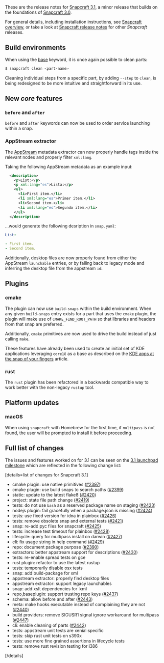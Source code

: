 These are the release notes for [Snapcraft 3.1](https://github.com/snapcore/snapcraft/releases/tag/3.1), a minor release that builds on the foundations of [Snapcraft 3.0](/t/release-notes-snapcraft-3-0/10704).

For general details, including installation instructions, see [Snapcraft overview](/t/snapcraft-overview/8940), or take a look at [Snapcraft release notes](/t/snapcraft-release-notes/10721) for other *Snapcraft* releases.

## Build environments

When using the [base](/t/snapcraft-overview/8940#base-snap) keyword, it is once again possible to clean parts:


```bash
$ snapcraft clean <part-name>
```

Cleaning individual steps from a specific part, by adding `--step` to `clean`, is being redesigned to be more intuitive and straightforward in its use.

## New *core* features

### `before` and `after`	

`before` and `after` keywords can now be used to order service launching within a snap. 

### AppStream extractor

The [AppStream](https://www.freedesktop.org/software/appstream/docs/) metadata extractor can now properly handle tags inside the relevant nodes and properly filter `xml:lang`.

Taking the following AppStream metadata as an example input:


```xml
  <description>
    <p>List:</p>
    <p xml:lang="es">Lista:</p>
    <ul>
      <li>First item.</li>
      <li xml:lang="es">Primer item.</li>
      <li>Second item.</li>
      <li xml:lang="es">Segundo item.</li>
    </ul>
  </description>
```
...would generate the following desription in `snap.yaml`:

```yaml
List:

- First item.
- Second item.

```

Additionally, desktop files are now properly found from either the AppStream `launchable` entries, or by falling back to legacy mode and inferring the desktop file from the appstream `id`.

## Plugins

### cmake

The plugin can now use `build-snaps` within the build environment. When any given `build-snaps` entry exists for a part that uses the `cmake` plugin, the plugin will make use of `CMAKE_FIND_ROOT_PATH` so that libraries and headers from that snap are preferred.

Additionally, `cmake` primitives are now used to drive the build instead of just calling `make`.

These features have already been used to create an initial set of KDE applications leveraging `core18` as a base as described on the [KDE apps at the snap of your fingers](https://snapcraft.io/blog/kde-apps-at-the-snap-of-your-fingers) article.

### rust

The `rust` plugin has been refactored in a backwards compatible way to work better with the non-legacy `rustup` tool.

## Platform updates

### macOS

When using `snapcraft` with Homebrew for the first time, if `multipass` is not found, the user will be prompted to install it before proceeding.

## Full list of changes

The issues and features worked on for 3.1 can be seen on the [3.1 launchpad milestone](https://launchpad.net/snapcraft/+milestone/3.1) which are reflected in the following change list:

[details=list of changes for Snapcraft 3.1]

-   cmake plugin: use native primitives ([#2397](https://github.com/snapcore/snapcraft/pull/2397))
-   cmake plugin: use build snaps to search paths ([#2399](https://github.com/snapcore/snapcraft/pull/2399))
-   static: update to the latest flake8 ([#2420](https://github.com/snapcore/snapcraft/pull/2420))
-   project: state file path change ([#2419](https://github.com/snapcore/snapcraft/pull/2419))
-   tests: do not use `bash` as a reserved package name on staging ([#2423](https://github.com/snapcore/snapcraft/pull/2423))
-   nodejs plugin: fail gracefully when a package.json is missing ([#2424](https://github.com/snapcore/snapcraft/pull/2424))
-   tests: use fixed version for idna in plainbox ([#2426](https://github.com/snapcore/snapcraft/pull/2426))
-   tests: remove obsolete snap and external tests ([#2421](https://github.com/snapcore/snapcraft/pull/2421))
-   snap: re-add pyc files for snapcraft ([#2425](https://github.com/snapcore/snapcraft/pull/2425))
-   tests: increase test timeout for plainbox ([#2428](https://github.com/snapcore/snapcraft/pull/2428))
-   lifecycle: query for multipass install on darwin ([#2427](https://github.com/snapcore/snapcraft/pull/2427))
-   cli: fix usage string in help command ([#2429](https://github.com/snapcore/snapcraft/pull/2429))
-   repo: document package purpose ([#2390](https://github.com/snapcore/snapcraft/pull/2390))
-   extractors: better appstream support for descriptions ([#2430](https://github.com/snapcore/snapcraft/pull/2430))
-   tests: re-enable spread tests on gce
-   rust plugin: refactor to use the latest rustup
-   tests: temporarily disable osx tests
-   snap: add build-package for xml
-   appstream extractor: properly find desktop files
-   appstream extractor: support legacy launchables
-   snap: add xslt dependencies for lxml
-   repo,baseplugin: support trusting repo keys ([#2437](https://github.com/snapcore/snapcraft/pull/2437))
-   schema: allow before and after ([#2443](https://github.com/snapcore/snapcraft/pull/2443))
-   meta: make hooks executable instead of complaining they are not ([#2440](https://github.com/snapcore/snapcraft/pull/2440))
-   build providers: remove SIGUSR1 signal ignore workaround for multipass ([#2447](https://github.com/snapcore/snapcraft/pull/2447))
-   cli: enable cleaning of parts ([#2442](https://github.com/snapcore/snapcraft/pull/2442))
-   tests: appstream unit tests are xenial specific
-   tests: skip rust unit tests on s390x
-   tests: use more fine grained assertions in lifecycle tests
-   tests: remove rust revision testing for i386

[/details]
